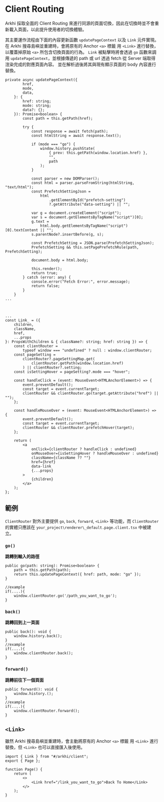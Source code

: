 # Client Routing

Arkhi 採取全面的 Client Routing 來進行同源的頁面切換，因此在切換時並不會重新載入頁面，以此提升使用者的切換體驗。


其主要運作流程由下面的內容更新函數 `updatePageContext` 以及 `Link` 元件實現。 在 Arkhi 搜尋島嶼並重建時，會將原有的 Anchor `<a>` 標籤 用 `<Link>` 進行替換，以覆蓋掉原始 `<a>` 所包含切換頁面的行為。 `Link` 被點擊時將會透過 `go` 函數來調用 `updatePageContext`，並根據傳遞的 path 或 url 透過 fetch 從 Server 端取得渲染完成的對應頁面內容。 並在解析過後將其與現有顯示頁面的 body 內容進行替換。

```tsx
private async updatePageContext({
		href,
		mode,
		data,
	}: {
		href: string;
		mode: string;
		data?: {};
	}): Promise<boolean> {
		const path = this.getPath(href);

		try {
			const response = await fetch(path);
			const htmlString = await response.text();

			if (mode === "go") {
				window.history.pushState(
					{ prev: this.getPath(window.location.href) },
					"",
					path
				);
			}

			const parser = new DOMParser();
			const html = parser.parseFromString(htmlString, "text/html");
			const PrefetchSettingJson =
				html
					.getElementById("prefetch-setting")
					?.getAttribute("data-setting") || "";

			var g = document.createElement("script");
			var s = document.getElementsByTagName("script")[0];
			g.text =
				html.body.getElementsByTagName("script")[0].textContent || "";
			s.parentNode?.insertBefore(g, s);

			const PrefetchSetting = JSON.parse(PrefetchSettingJson);
			PrefetchSetting && this.setPagePrefetchRule(path, PrefetchSetting);

			document.body = html.body;

			this.render();
			return true;
		} catch (error: any) {
			console.error("Fetch Error:", error.message);
			return false;
		}
	}
...



...
const Link_ = ({
	children,
	className,
	href,
	...props
}: PropsWithChildren & { className?: string; href: string }) => {
	const clientRouter =
		typeof window === "undefined" ? null : window.clientRouter;
	const pageSetting =
		clientRouter?.pageSettingMap.get(
			clientRouter.getPath(window.location.href)
		) || clientRouter?.setting;
	const isSettingHover = pageSetting?.mode === "hover";

	const handleClick = (event: MouseEvent<HTMLAnchorElement>) => {
		event.preventDefault();
		const target = event.currentTarget;
		clientRouter && clientRouter.go(target.getAttribute("href") || "");
	};

	const handleMouseOver = (event: MouseEvent<HTMLAnchorElement>) => {
		event.preventDefault();
		const target = event.currentTarget;
		clientRouter && clientRouter.prefetchHover(target);
	};

	return (
		<a
			onClick={clientRouter ? handleClick : undefined}
			onMouseOver={isSettingHover ? handleMouseOver : undefined}
			className={className ?? ""}
			href={href}
			data-link
			{...props}
		>
			{children}
		</a>
	);
};
```

## 範例
`ClientRouter` 對外主要提供 `go`, `back`, `forward`, `<Link>` 等功能，而 `ClientRouter` 的實體只應該在 `your_project\renderer\_default.page.client.tsx` 中被建立。

### `go()`
**跳轉到輸入的路徑**
```tsx
public go(path: string): Promise<boolean> {
	path = this.getPath(path);
	return this.updatePageContext({ href: path, mode: "go" });
}

//example
if(....){
	window.clientRouter.go('/path_you_want_to_go');
}
```


### `back()`
**跳轉回到上一頁面**
```tsx
public back(): void {
	window.history.back();
}
//example
if(....){
	window.clientRouter.back();
}
```

### `forward()`
**跳轉前往下一個頁面**
```tsx
public forward(): void {
	window.history.();
}
//example
if(....){
	window.clientRouter.forward();
}
```

## `<Link>`
雖然 Arkhi 搜尋島嶼並重建時，會主動將原有的 Anchor `<a>` 標籤 用 `<Link>` 進行替換，但 `<Link>` 也可以直接匯入後使用。
```tsx
import { Link } from "#/arkhi/client";
export { Page };

function Page() {
	return (
		<>
			<Link href="/link_you_want_to_go">Back To Home</Link>
		</>
	);
}
```
